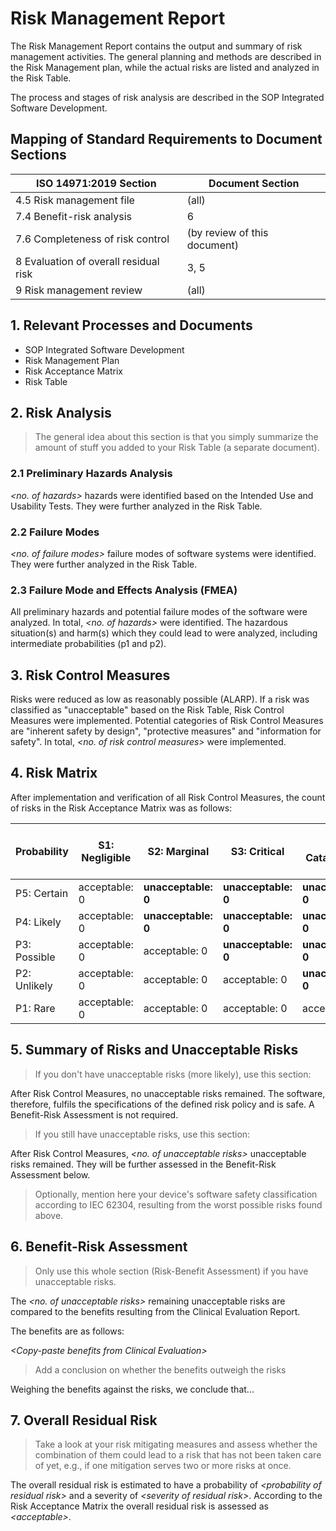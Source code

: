 # Risk Management Report

The Risk Management Report contains the output and summary of risk management activities. The general planning
and methods are described in the Risk Management plan, while the actual risks are listed and analyzed in the
Risk Table.

The process and stages of risk analysis are described in the SOP Integrated Software Development.

## Mapping of Standard Requirements to Document Sections

| ISO 14971:2019 Section                | Document Section             |
|---------------------------------------|------------------------------|
| 4.5 Risk management file              | (all)                        |
| 7.4 Benefit-risk analysis             | 6                            |
| 7.6 Completeness of risk control      | (by review of this document) |
| 8 Evaluation of overall residual risk | 3, 5                         |
| 9 Risk management review              | (all)                        |

## 1. Relevant Processes and Documents

 * SOP Integrated Software Development
 * Risk Management Plan
 * Risk Acceptance Matrix
 * Risk Table

## 2. Risk Analysis

> The general idea about this section is that you simply summarize the amount of stuff you added to your Risk
> Table (a separate document).

### 2.1 Preliminary Hazards Analysis

*\<no. of hazards\>* hazards were identified based on the Intended Use and Usability Tests. They were further
analyzed in the Risk Table.

### 2.2 Failure Modes

*\<no. of failure modes\>* failure modes of software systems were identified. They were further analyzed in
the Risk Table.

### 2.3 Failure Mode and Effects Analysis (FMEA)

All preliminary hazards and potential failure modes of the software were analyzed. In total, *\<no. of
hazards\>* were identified. The hazardous situation(s) and harm(s) which they could lead to were analyzed,
including intermediate probabilities (p1 and p2).

## 3. Risk Control Measures

Risks were reduced as low as reasonably possible (ALARP). If a risk was classified as "unacceptable" based on
the Risk Table, Risk Control Measures were implemented. Potential categories of Risk Control Measures are
"inherent safety by design", "protective measures" and "information for safety". In total, *\<no. of risk
control measures\>* were implemented.

## 4. Risk Matrix

After implementation and verification of all Risk Control Measures, the count of risks in the Risk Acceptance
Matrix was as follows:

| Probability  | S1: Negligible | S2: Marginal        | S3: Critical        | S4: Catastrophic    | Estimated Maximum Event Count |
|--------------|----------------|---------------------|---------------------|---------------------|-------------------------------|
| P5: Certain  | acceptable: 0  | **unacceptable: 0** | **unacceptable: 0** | **unacceptable: 0** | 1000000                       |
| P4: Likely   | acceptable: 0  | **unacceptable: 0** | **unacceptable: 0** | **unacceptable: 0** | 10000                         |
| P3: Possible | acceptable: 0  | acceptable: 0       | **unacceptable: 0** | **unacceptable: 0** | 100                           |
| P2: Unlikely | acceptable: 0  | acceptable: 0       | acceptable: 0       | **unacceptable: 0** | 1                             |
| P1: Rare     | acceptable: 0  | acceptable: 0       | acceptable: 0       | acceptable: 0       | 0                             |

## 5. Summary of Risks and Unacceptable Risks

> If you don't have unacceptable risks (more likely), use this section:

After Risk Control Measures, no unacceptable risks remained. The software, therefore, fulfils the specifications
of the defined risk policy and is safe. A Benefit-Risk Assessment is not required.

> If you still have unacceptable risks, use this section:

After Risk Control Measures, *\<no. of unacceptable risks\>* unacceptable risks remained. They will be further
assessed in the Benefit-Risk Assessment below.

> Optionally, mention here your device's software safety classification according to IEC 62304, resulting from the worst possible risks found above.

## 6. Benefit-Risk Assessment

> Only use this whole section (Risk-Benefit Assessment) if you have unacceptable risks.

The *\<no. of unacceptable risks\>* remaining unacceptable risks are compared to the benefits resulting from
the Clinical Evaluation Report.

The benefits are as follows:

*\<Copy-paste benefits from Clinical Evaluation\>*

> Add a conclusion on whether the benefits outweigh the risks

Weighing the benefits against the risks, we conclude that...

## 7. Overall Residual Risk

> Take a look at your risk mitigating measures and assess whether the combination of them could lead to a risk that has not been taken care of yet, e.g., if one mitigation serves two or more risks at once.

The overall residual risk is estimated to have a probability of *\<probability of residual risk\>* and a severity of *\<severity of residual risk\>*. According to the Risk Acceptance Matrix the overall residual risk is assessed as *\<acceptable\>*.
